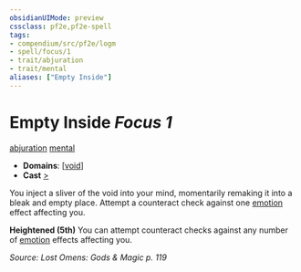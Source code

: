 ```yaml
---
obsidianUIMode: preview
cssclass: pf2e,pf2e-spell
tags:
- compendium/src/pf2e/logm
- spell/focus/1
- trait/abjuration
- trait/mental
aliases: ["Empty Inside"]
---
```

# Empty Inside *Focus 1*   
[abjuration](../../Rules/traits/abjuration.md)  [mental](../../Rules/traits/mental.md)  

- **Domains**: [[void](../setting/domains.md#Void)]
- **Cast** [>](../../Rules/core-rulebook/chapter-9-playing-the-game.md#Actions "Single Action") 

You inject a sliver of the void into your mind, momentarily remaking it into a bleak and empty place. Attempt a counteract check against one [emotion](../../Rules/traits/emotion.md) effect affecting you.

**Heightened (5th)** You can attempt counteract checks against any number of [emotion](../../Rules/traits/emotion.md) effects affecting you.

*Source: Lost Omens: Gods & Magic p. 119*